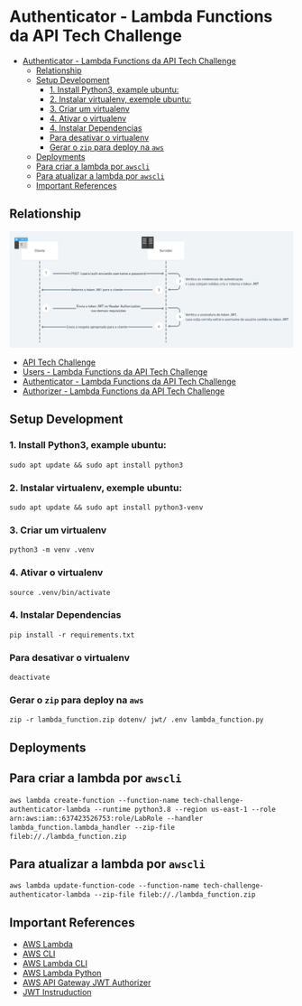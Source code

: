 # Authenticator - Lambda Functions da API Tech Challenge

- [Authenticator - Lambda Functions da API Tech Challenge](#authenticator---lambda-functions-da-api-tech-challenge)
  - [Relationship](#relationship)
  - [Setup Development](#setup-development)
    - [1. Install Python3, example ubuntu:](#1-install-python3-example-ubuntu)
    - [2. Instalar virtualenv, exemple ubuntu:](#2-instalar-virtualenv-exemple-ubuntu)
    - [3. Criar um virtualenv](#3-criar-um-virtualenv)
    - [4. Ativar o virtualenv](#4-ativar-o-virtualenv)
    - [4. Instalar Dependencias](#4-instalar-dependencias)
    - [Para desativar o virtualenv](#para-desativar-o-virtualenv)
    - [Gerar o `zip` para deploy na `aws`](#gerar-o-zip-para-deploy-na-aws)
  - [Deployments](#deployments)
  - [Para criar a lambda por `awscli`](#para-criar-a-lambda-por-awscli)
  - [Para atualizar a lambda por `awscli`](#para-atualizar-a-lambda-por-awscli)
  - [Important References](#important-references)

## Relationship

![Auth](./.utils/assets/Fluxo-de-Autenticacao-e-Autorizacao-com-JWT.png)

- [API Tech Challenge](https://github.com/fabianogoes/fiap-tech-challenge)
- [Users - Lambda Functions da API Tech Challenge](https://github.com/fabianogoes/fiap-tech-challenge-users-lambda)
- [Authenticator - Lambda Functions da API Tech Challenge](https://github.com/fabianogoes/fiap-tech-challenge-authenticator-lambda)
- [Authorizer - Lambda Functions da API Tech Challenge](https://github.com/fabianogoes/fiap-tech-challenge-authorizer-lambda)
  
## Setup Development 

### 1. Install Python3, example ubuntu: 

```shell
sudo apt update && sudo apt install python3
```

### 2. Instalar virtualenv, exemple ubuntu:

```shell
sudo apt update && sudo apt install python3-venv
```

### 3. Criar um virtualenv

```shell
python3 -m venv .venv
```

### 4. Ativar o virtualenv

```shell
source .venv/bin/activate
```

### 4. Instalar Dependencias

```shell
pip install -r requirements.txt
```

### Para desativar o virtualenv

```shell
deactivate
```

### Gerar o `zip` para deploy na `aws`

```shell
zip -r lambda_function.zip dotenv/ jwt/ .env lambda_function.py
```

## Deployments

## Para criar a lambda por `awscli`

```shell
aws lambda create-function --function-name tech-challenge-authenticator-lambda --runtime python3.8 --region us-east-1 --role arn:aws:iam::637423526753:role/LabRole --handler lambda_function.lambda_handler --zip-file fileb://./lambda_function.zip
```

## Para atualizar a lambda por `awscli`

```shell
aws lambda update-function-code --function-name tech-challenge-authenticator-lambda --zip-file fileb://./lambda_function.zip
```

## Important References

- [AWS Lambda](https://docs.aws.amazon.com/lambda/latest/dg/welcome.html)
- [AWS CLI](https://docs.aws.amazon.com/cli/latest/userguide/cli-chap-welcome.html)
- [AWS Lambda CLI](https://docs.aws.amazon.com/lambda/latest/dg/gettingstarted-awscli.html)
- [AWS Lambda Python](https://docs.aws.amazon.com/lambda/latest/dg/python-handler.html)
- [AWS API Gateway JWT Authorizer](https://docs.aws.amazon.com/apigateway/latest/developerguide/apigateway-use-lambda-authorizer.html)
- [JWT Instruduction](https://jwt.io/introduction/)


